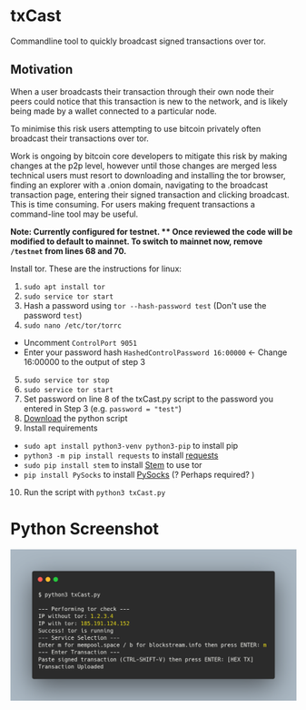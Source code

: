 # txCast

Commandline tool to quickly broadcast signed transactions over tor.

## Motivation
When a user broadcasts their transaction through their own node their peers could notice that this transaction is new to the network, and is likely being made by a wallet connected to a particular node.

To minimise this risk users attempting to use bitcoin privately often broadcast their transactions over tor.

Work is ongoing by bitcoin core developers to mitigate this risk by making changes at the p2p level, however until those changes are merged less technical users must resort to downloading and installing the tor browser, finding an explorer with a .onion domain, navigating to the broadcast transaction page, entering their signed transaction and clicking broadcast. 
This is time consuming.
For users making frequent transactions a command-line tool may be useful. 

**Note: Currently configured for testnet. **
Once reviewed the code will be modified to default to mainnet. To switch to mainnet now, remove `/testnet` from lines 68 and 70.** 

Install tor. These are the instructions for linux:
1. `sudo apt install tor`
2. `sudo service tor start`
3. Hash a password using `tor --hash-password test` (Don't use the password `test`)
4. `sudo nano /etc/tor/torrc`
- Uncomment `ControlPort 9051`
- Enter your password hash `HashedControlPassword 16:00000` <- Change 16:00000 to the output of step 3
5. `sudo service tor stop`
6. `sudo service tor start`
7. Set password on line 8 of the txCast.py script to the password you entered in Step 3 (e.g. `password = "test"`)
8. [Download](https://github.com/txCastOrg/txCast/blob/main/txCast.py) the python script
9. Install requirements
- `sudo apt install python3-venv python3-pip` to install pip 
- `python3 -m pip install requests` to install [requests](https://2.python-requests.org/en/master/)
- `sudo pip install stem` to install [Stem](https://stem.torproject.org/) to use tor 
- `pip install PySocks` to install [PySocks](https://pypi.org/project/PySocks/) (? Perhaps required? )
10. Run the script with `python3 txCast.py`

# Python Screenshot
![](/txCast.png)